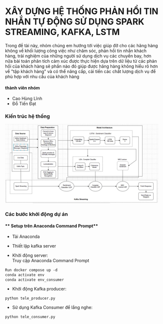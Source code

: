 # XÂY DỰNG HỆ THỐNG PHẢN HỒI TIN NHẮN TỰ ĐỘNG SỬ DỤNG SPARK STREAMING, KAFKA, LSTM
Trong đề tài này, nhóm chúng em hướng tới việc giúp đỡ cho các hãng hàng không về khối lượng công việc như chăm sóc, phản hồi tin nhắn khách hàng, trải nghiệm của những người sử dụng dịch vụ các chuyến bay, hơn nữa bài toán phân tích cảm xúc được thực hiện dựa trên dữ liệu từ các phản hồi của khách hàng sẽ phần nào đó giúp được hãng hàng không hiểu rõ hơn về "tập khách hàng" và có thể nâng cấp, cải tiến các chất lượng dịch vụ để phù hợp với nhu cầu của khách hàng

#### thành viên nhóm
- Cao Hùng Lĩnh
- Đỗ Tiến Đạt

### Kiến trúc hệ thống
![image](https://github.com/Linh-1811/HL_TD_TLCN_DE/blob/main/z6107865789875_914ef1847e7847e2d22bab39a705228c.jpg)


### Các bước khởi động dự án

#### ** Setup trên Anaconda Command Prompt**
- Tải Anaconda
- Thiết lập kafka server<br>

 - Khởi động server:<br>
Truy cập Anaconda Command Prompt
 ```
Run docker compose up -d
conda activate env
conda activate env_consumer
 ```
- Khởi động Kafka producer:
```
python tele_producer.py
```
- Sử dụng Kafka Consumer để lắng nghe:
```
python tele_consumer.py
```
